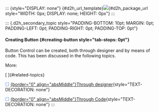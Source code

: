 ::: {style="DISPLAY: none"}
[](ms-xhelp:///?Id=d2h_url_template){#d2h_url_template}![](!package_url!){#d2h_package_url style="WIDTH: 0px; DISPLAY: none; HEIGHT: 0px"}
:::

::: {.d2h_secondary_topic style="PADDING-BOTTOM: 10pt; MARGIN: 0pt; PADDING-LEFT: 0pt; PADDING-RIGHT: 0pt; PADDING-TOP: 0pt"}
#### Creating Button {#creating-button style="tab-stops: 0pt"}

Button Control can be created, both through designer and by means of code. This has been discussed in the following topics.

More:

[ ]{#related-topics}

[![](button.gif){border="0" align="absMiddle"}Through designer](ms-xhelp:///?Id=bca4ccc9-7b2b-40fa-a115-36e6f6a35121){style="TEXT-DECORATION: none"}

[![](button.gif){border="0" align="absMiddle"}Through Code](ms-xhelp:///?Id=9da75c65-9636-46f5-9a1e-e0eebca0d10c){style="TEXT-DECORATION: none"}
:::
